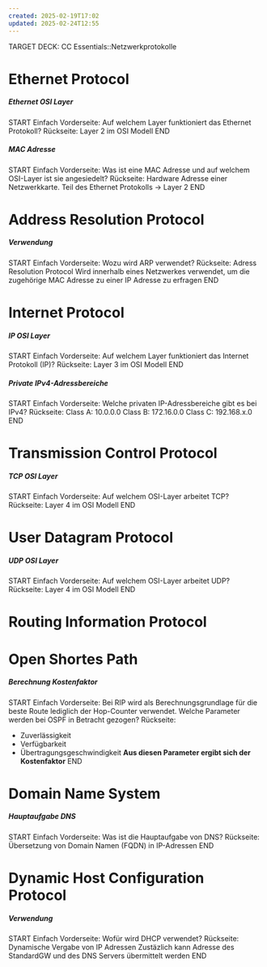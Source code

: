 ```yaml
---
created: 2025-02-19T17:02
updated: 2025-02-24T12:55
---
```

TARGET DECK: CC Essentials::Netzwerkprotokolle
# Ethernet Protocol
##### Ethernet OSI Layer
START
Einfach
Vorderseite: Auf welchem Layer funktioniert das Ethernet Protokoll?
Rückseite: Layer 2 im OSI Modell
END
##### MAC Adresse
START
Einfach
Vorderseite: Was ist eine MAC Adresse und auf welchem OSI-Layer ist sie angesiedelt?
Rückseite: Hardware Adresse einer Netzwerkkarte. Teil des Ethernet Protokolls -> Layer 2
END
# Address Resolution Protocol
##### Verwendung
START
Einfach
Vorderseite: Wozu wird ARP verwendet?
Rückseite: Adress Resolution Protocol
Wird innerhalb eines Netzwerkes verwendet, um die zugehörige MAC Adresse zu einer IP Adresse zu erfragen
END
# Internet Protocol 
##### IP OSI Layer
START
Einfach
Vorderseite: Auf welchem Layer funktioniert das Internet Protokoll (IP)?
Rückseite: Layer 3 im OSI Modell
END
##### Private IPv4-Adressbereiche
START
Einfach
Vorderseite: Welche privaten IP-Adressbereiche gibt es bei IPv4?
Rückseite: Class A: 10.0.0.0
Class B: 172.16.0.0
Class C: 192.168.x.0
END
# Transmission Control Protocol
##### TCP OSI Layer
START
Einfach
Vorderseite: Auf welchem OSI-Layer arbeitet TCP?
Rückseite: Layer 4 im OSI Modell
END
# User Datagram Protocol
##### UDP OSI Layer
START
Einfach
Vorderseite: Auf welchem OSI-Layer arbeitet UDP?
Rückseite: Layer 4 im OSI Modell
END
# Routing Information Protocol
# Open Shortes Path
##### Berechnung Kostenfaktor
START
Einfach
Vorderseite: Bei RIP wird als Berechnungsgrundlage für die beste Route lediglich der Hop-Counter verwendet. Welche Parameter werden bei OSPF in Betracht gezogen?
Rückseite: 
* Zuverlässigkeit
* Verfügbarkeit
* Übertragungsgeschwindigkeit
**Aus diesen Parameter ergibt sich der Kostenfaktor**
END
# Domain Name System
##### Hauptaufgabe DNS
START
Einfach
Vorderseite: Was ist die Hauptaufgabe von DNS?
Rückseite: Übersetzung von Domain Namen (FQDN) in IP-Adressen
END

# Dynamic Host Configuration Protocol
##### Verwendung
START
Einfach
Vorderseite: Wofür wird DHCP verwendet?
Rückseite: Dynamische Vergabe von IP Adressen
Zustäzlich kann Adresse des StandardGW und des DNS Servers übermittelt werden
END